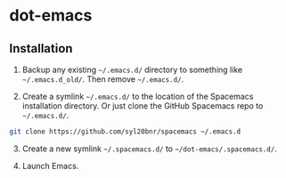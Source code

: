 # dot-emacs

## Installation

1. Backup any existing `~/.emacs.d/` directory to something like `~/.emacs.d_old/`. Then remove `~/.emacs.d/`.

2. Create a symlink `~/.emacs.d/` to the location of the Spacemacs installation directory. Or just clone the GitHub Spacemacs repo to  `~/.emacs.d/`. 

```bash
git clone https://github.com/syl20bnr/spacemacs ~/.emacs.d
```

3. Create a new symlink `~/.spacemacs.d/` to `~/dot-emacs/.spacemacs.d/`.

4. Launch Emacs.

